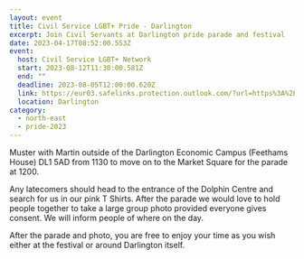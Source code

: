 ```yaml
---
layout: event
title: Civil Service LGBT+ Pride - Darlington
excerpt: Join Civil Servants at Darlington pride parade and festival
date: 2023-04-17T08:52:00.553Z
event:
  host: Civil Service LGBT+ Network
  start: 2023-08-12T11:30:00.581Z
  end: ""
  deadline: 2023-08-05T12:00:00.620Z
  link: https://eur03.safelinks.protection.outlook.com/?url=https%3A%2F%2Fdocs.google.com%2Fforms%2Fd%2Fe%2F1FAIpQLSf3hijFFwyj7oE1EZTYWSC6sbMRHl213Yb8fWrogZWabICGLA%2Fviewform%3Fvc%3D0%26c%3D0%26w%3D1%26flr%3D0%26usp%3Dmail_form_link&data=05%7C01%7CRoss.starkie%40hmrc.gov.uk%7C35a5d411c4a246ffad2308db3f12ae75%7Cac52f73cfd1a4a9a8e7a4a248f3139e1%7C0%7C0%7C638173121696328349%7CUnknown%7CTWFpbGZsb3d8eyJWIjoiMC4wLjAwMDAiLCJQIjoiV2luMzIiLCJBTiI6Ik1haWwiLCJXVCI6Mn0%3D%7C3000%7C%7C%7C&sdata=fX%2B5Rf%2F3yue8%2B58Cqr9fX72cjqsey7f0gHY5R6wtKkk%3D&reserved=0
  location: Darlington
category:
  - north-east
  - pride-2023
---
```

Muster with Martin outside of the Darlington Economic Campus (Feethams House) DL1 5AD from 1130 to move on to the Market Square for the parade at 1200. 

Any latecomers should head to the entrance of the Dolphin Centre and search for us in our pink T Shirts.  After the parade we would love to hold people together to take a large group photo provided everyone gives consent. We will inform people of where on the day. 

After the parade and photo, you are free to enjoy your time as you wish either at the festival or around Darlington itself.